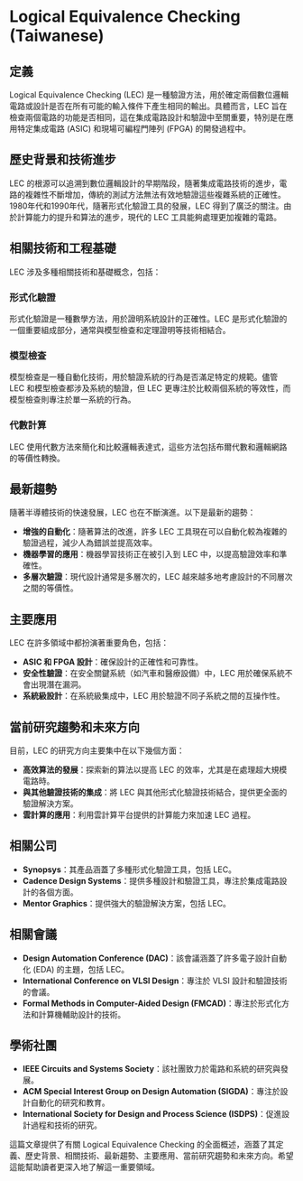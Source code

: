 # Logical Equivalence Checking (Taiwanese)

## 定義
Logical Equivalence Checking (LEC) 是一種驗證方法，用於確定兩個數位邏輯電路或設計是否在所有可能的輸入條件下產生相同的輸出。具體而言，LEC 旨在檢查兩個電路的功能是否相同，這在集成電路設計和驗證中至關重要，特別是在應用特定集成電路 (ASIC) 和現場可編程門陣列 (FPGA) 的開發過程中。

## 歷史背景和技術進步
LEC 的根源可以追溯到數位邏輯設計的早期階段，隨著集成電路技術的進步，電路的複雜性不斷增加，傳統的測試方法無法有效地驗證這些複雜系統的正確性。1980年代和1990年代，隨著形式化驗證工具的發展，LEC 得到了廣泛的關注。由於計算能力的提升和算法的進步，現代的 LEC 工具能夠處理更加複雜的電路。

## 相關技術和工程基礎
LEC 涉及多種相關技術和基礎概念，包括：

### 形式化驗證
形式化驗證是一種數學方法，用於證明系統設計的正確性。LEC 是形式化驗證的一個重要組成部分，通常與模型檢查和定理證明等技術相結合。

### 模型檢查
模型檢查是一種自動化技術，用於驗證系統的行為是否滿足特定的規範。儘管 LEC 和模型檢查都涉及系統的驗證，但 LEC 更專注於比較兩個系統的等效性，而模型檢查則專注於單一系統的行為。

### 代數計算
LEC 使用代數方法來簡化和比較邏輯表達式，這些方法包括布爾代數和邏輯網路的等價性轉換。

## 最新趨勢
隨著半導體技術的快速發展，LEC 也在不斷演進。以下是最新的趨勢：

- **增強的自動化**：隨著算法的改進，許多 LEC 工具現在可以自動化較為複雜的驗證過程，減少人為錯誤並提高效率。
- **機器學習的應用**：機器學習技術正在被引入到 LEC 中，以提高驗證效率和準確性。
- **多層次驗證**：現代設計通常是多層次的，LEC 越來越多地考慮設計的不同層次之間的等價性。

## 主要應用
LEC 在許多領域中都扮演著重要角色，包括：

- **ASIC 和 FPGA 設計**：確保設計的正確性和可靠性。
- **安全性驗證**：在安全關鍵系統（如汽車和醫療設備）中，LEC 用於確保系統不會出現潛在漏洞。
- **系統級設計**：在系統級集成中，LEC 用於驗證不同子系統之間的互操作性。

## 當前研究趨勢和未來方向
目前，LEC 的研究方向主要集中在以下幾個方面：

- **高效算法的發展**：探索新的算法以提高 LEC 的效率，尤其是在處理超大規模電路時。
- **與其他驗證技術的集成**：將 LEC 與其他形式化驗證技術結合，提供更全面的驗證解決方案。
- **雲計算的應用**：利用雲計算平台提供的計算能力來加速 LEC 過程。

## 相關公司
- **Synopsys**：其產品涵蓋了多種形式化驗證工具，包括 LEC。
- **Cadence Design Systems**：提供多種設計和驗證工具，專注於集成電路設計的各個方面。
- **Mentor Graphics**：提供強大的驗證解決方案，包括 LEC。

## 相關會議
- **Design Automation Conference (DAC)**：該會議涵蓋了許多電子設計自動化 (EDA) 的主題，包括 LEC。
- **International Conference on VLSI Design**：專注於 VLSI 設計和驗證技術的會議。
- **Formal Methods in Computer-Aided Design (FMCAD)**：專注於形式化方法和計算機輔助設計的技術。

## 學術社團
- **IEEE Circuits and Systems Society**：該社團致力於電路和系統的研究與發展。
- **ACM Special Interest Group on Design Automation (SIGDA)**：專注於設計自動化的研究和教育。
- **International Society for Design and Process Science (ISDPS)**：促進設計過程和技術的研究。

這篇文章提供了有關 Logical Equivalence Checking 的全面概述，涵蓋了其定義、歷史背景、相關技術、最新趨勢、主要應用、當前研究趨勢和未來方向。希望這能幫助讀者更深入地了解這一重要領域。